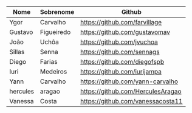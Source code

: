 | Nome  | Sobrenome  | Github  |
|---|---|---|
| Ygor  | Carvalho | https://github.com/farvillage |
| Gustavo | Figueiredo | https://github.com/gustavomav |
| João  |  Uchôa    |  https://github.com/jvuchoa   |
|Sillas |   Senna    | https://github.com/sennags    |
|   Diego   | Farias | https://github.com/diegofspb |
|   Iuri   | Medeiros | https://github.com/iurijampa |
| Yann | Carvalho | https://github.com/yann-carvalho |
| hercules  | aragao  | https://github.com/HerculesAragao  |
| Vanessa | Costa | https://github.com/vanessacosta11
